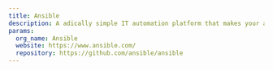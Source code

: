 ```yaml
---
title: Ansible
description: A adically simple IT automation platform that makes your applications and systems easier to deploy and maintain.
params:
  org_name: Ansible
  website: https://www.ansible.com/
  repository: https://github.com/ansible/ansible
---
```

